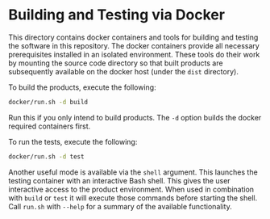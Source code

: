 # Building and Testing via Docker

This directory contains docker containers and tools for building and
testing the software in this repository.  The docker containers
provide all necessary prerequisites installed in an isolated
environment.  These tools do their work by mounting the source code
directory so that built products are subsequently available on the
docker host (under the `dist` directory).

To build the products, execute the following:

```bash
docker/run.sh -d build
```

Run this if you only intend to build products.  The `-d` option builds
the docker required containers first.

To run the tests, execute the following:
```bash
docker/run.sh -d test
```

Another useful mode is available via the `shell` argument.  This
launches the testing container with an interactive Bash shell.  This
gives the user interactive access to the product environment.  When
used in combination with `build` or `test` it will execute those
commands before starting the shell.  Call `run.sh` with `--help` for
a summary of the available functionality.

